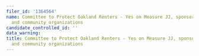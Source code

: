 ```yaml
---
filer_id: '1364564'
name: Committee to Protect Oakland Renters - Yes on Measure JJ, sponsored by labor
  and community organizations
candidate_controlled_id: ''
data_warning:
title: Committee to Protect Oakland Renters - Yes on Measure JJ, sponsored by labor
  and community organizations
---
```

